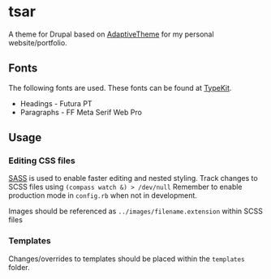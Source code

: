 tsar
====

A theme for Drupal based on [AdaptiveTheme](http://adaptivethemes.com/documentation) 
for my personal website/portfolio.

## Fonts

The following fonts are used. These fonts can be found at [TypeKit](http://typekit.com).
* Headings - Futura PT
* Paragraphs - FF Meta Serif Web Pro

## Usage

### Editing CSS files
[SASS](http://sass-lang.com) is used to enable faster editing and nested styling.
Track changes to SCSS files using `(compass watch &) > /dev/null`
Remember to enable production mode in `config.rb` when not in development.

Images should be referenced as `../images/filename.extension` within SCSS files

### Templates
Changes/overrides to templates should be placed within the `templates` folder.
